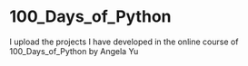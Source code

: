 # 100_Days_of_Python
I upload the projects I have developed in the online course of 100_Days_of_Python by Angela Yu
